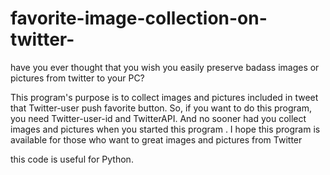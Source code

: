# favorite-image-collection-on-twitter-
have you ever thought that you wish you easily preserve badass images or pictures from twitter to your PC?

This program's purpose is to collect images and pictures included in tweet that Twitter-user push favorite button.
So, if you want to do this program, you need Twitter-user-id and TwitterAPI.
And no sooner had you collect images and pictures when you started this program .
I hope this program is available for those who want to great images and pictures from Twitter

this code is useful for Python.

